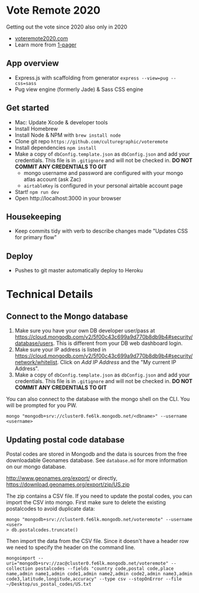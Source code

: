 # Vote Remote 2020
Getting out the vote since 2020 also only in 2020
- [voteremote2020.com](https://voteremote2020.com)
- Learn more from [1-pager](https://paper.dropbox.com/doc/Vote-Remote-Iyyot2jRrGwQz9s383GgE)

## App overview
- Express.js with scaffolding from generator `express --view=pug --css=sass`
- Pug view engine (formerly Jade) & Sass CSS engine

## Get started
- Mac: Update Xcode & developer tools
- Install Homebrew
- Install Node & NPM with `brew install node`
- Clone git repo `https://github.com/culturegraphic/voteremote`
- Install dependencies `npm install`
- Make a copy of `dbConfig.template.json` as `dbConfig.json` and add your credentials. This file is in `.gitignore` and will not be checked in. **DO NOT COMMIT ANY CREDENTIALS TO GIT**
  - mongo username and password are configured with your mongo atlas account (ask Zac)
  - `airtableKey` is configured in your personal airtable account page
- Start! `npm run dev`
- Open http://localhost:3000 in your browser

## Housekeeping
- Keep commits tidy with verb to describe changes made "Updates CSS for primary flow"

## Deploy
- Pushes to git master automatically deploy to Heroku

# Technical Details

## Connect to the Mongo database

1. Make sure you have your own DB developer user/pass at https://cloud.mongodb.com/v2/5f00c43c699a9d770b8db9b4#security/database/users. This is different from your DB web dashboard login.
2. Make sure your IP address is listed in https://cloud.mongodb.com/v2/5f00c43c699a9d770b8db9b4#security/network/whitelist. Click on *Add IP Address* and the "My current IP Address".
3. Make a copy of `dbConfig.template.json` as `dbConfig.json` and add your credentials. This file is in `.gitignore` and will not be checked in. **DO NOT COMMIT ANY CREDENTIALS TO GIT**

You can also connect to the database with the mongo shell on the CLI. You will be prompted for you PW.
```
mongo "mongodb+srv://cluster0.fe6lk.mongodb.net/<dbname>" --username <username>
```

## Updating postal code database

Postal codes are stored in Mongodb and the data is sources from the free downloadable Geonames database. See `database.md` for more information on our mongo database.

http://www.geonames.org/export/
or directly, 
https://download.geonames.org/export/zip/US.zip

The zip contains a CSV file. If you need to update the postal codes, you can import the CSV into mongo. First make sure to delete the existing postalcodes to avoid duplicate data:

```
mongo "mongodb+srv://cluster0.fe6lk.mongodb.net/voteremote" --username <user>
> db.postalcodes.truncate()
```

Then import the data from the CSV file. Since it doesn't have a header row we need to specify the header on the command line.
```
mongoimport --uri="mongodb+srv://zac@cluster0.fe6lk.mongodb.net/voteremote" --collection postalcodes --fields "country code,postal code,place name,admin name1,admin code1,admin name2,admin code2,admin name3,admin code3,latitude,longitude,accuracy" --type csv --stopOnError --file ~/Desktop/us_postal_codes/US.txt
```
